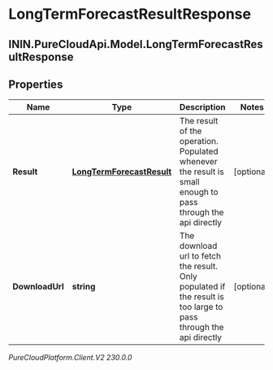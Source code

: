 # LongTermForecastResultResponse

## ININ.PureCloudApi.Model.LongTermForecastResultResponse

## Properties

|Name | Type | Description | Notes|
|------------ | ------------- | ------------- | -------------|
| **Result** | [**LongTermForecastResult**](LongTermForecastResult) | The result of the operation.  Populated whenever the result is small enough to pass through the api directly | [optional] |
| **DownloadUrl** | **string** | The download url to fetch the result.  Only populated if the result is too large to pass through the api directly | [optional] |



_PureCloudPlatform.Client.V2 230.0.0_
